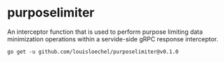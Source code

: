 # purposelimiter 
An interceptor function that is used to perform purpose limiting data minimization operations within a servide-side gRPC response interceptor.

```
go get -u github.com/louisloechel/purposelimiter@v0.1.0
```

